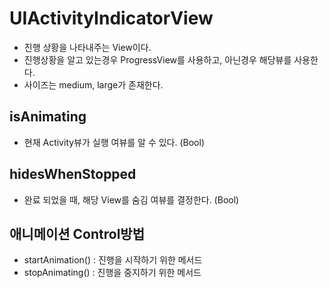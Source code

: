 # UIActivityIndicatorView
- 진행 상황을 나타내주는 View이다.
- 진행상황을 알고 있는경우 ProgressView를 사용하고, 아닌경우 해당뷰를 사용한다.
- 사이즈는 medium, large가 존재한다. 

## isAnimating
- 현재 Activity뷰가 실행 여뷰를 알 수 있다. (Bool)

## hidesWhenStopped
- 완료 되었을 때, 해당 View를 숨김 여뷰를 결정한다. (Bool)

## 애니메이션 Control방법
- startAnimation() : 진행을 시작하기 위한 메서드
- stopAnimating() : 진행을 중지하기 위한 메서드 
